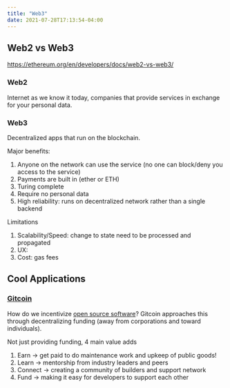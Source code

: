```yaml
---
title: "Web3"
date: 2021-07-28T17:13:54-04:00
---
```


## Web2 vs Web3
https://ethereum.org/en/developers/docs/web2-vs-web3/

### Web2
Internet as we know it today, companies that provide services in exchange for your personal data.

### Web3
Decentralized apps that run on the blockchain.

Major benefits:
1. Anyone on the network can use the service (no one can block/deny you access to the service)
2. Payments are built in (ether or ETH)
3. Turing complete
4. Require no personal data
5. High reliability: runs on decentralized network rather than a single backend

Limitations
1. Scalability/Speed: change to state need to be processed and propagated
2. UX: 
3. Cost: gas fees 

## Cool Applications
### [Gitcoin](https://gitcoin.co/)
How do we incentivize [open source software](posts/paid-open-source.md)? Gitcoin approaches this through decentralizing funding (away from corporations and toward individuals).

Not just providing funding, 4 main value adds
1. Earn -> get paid to do maintenance work and upkeep of public goods!
2. Learn -> mentorship from industry leaders and peers
3. Connect -> creating a community of builders and support network
4. Fund -> making it easy for developers to support each other